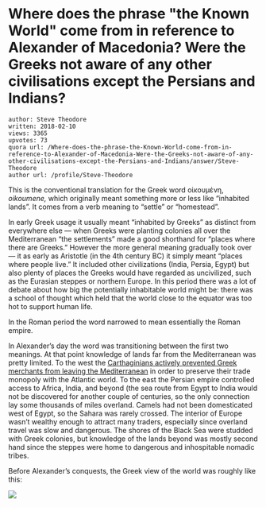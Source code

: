 # Where does the phrase "the Known World" come from in reference to Alexander of Macedonia? Were the Greeks not aware of any other civilisations except the Persians and Indians?

	author: Steve Theodore
	written: 2018-02-10
	views: 3365
	upvotes: 73
	quora url: /Where-does-the-phrase-the-Known-World-come-from-in-reference-to-Alexander-of-Macedonia-Were-the-Greeks-not-aware-of-any-other-civilisations-except-the-Persians-and-Indians/answer/Steve-Theodore
	author url: /profile/Steve-Theodore


This is the conventional translation for the Greek word οἰκουμένη, _oikoumene,_ which originally meant something more or less like “inhabited lands”. It comes from a verb meaning to “settle” or “homestead”.

In early Greek usage it usually meant “inhabited by Greeks” as distinct from everywhere else — when Greeks were planting colonies all over the Mediterranean “the settlements” made a good shorthand for “places where there are Greeks.” However the more general meaning gradually took over — it as early as Aristotle (in the 4th century BC) it simply meant “places where people live.” It included other civilizations (India, Persia, Egypt) but also plenty of places the Greeks would have regarded as uncivilized, such as the Eurasian steppes or northern Europe. In this period there was a lot of debate about how big the potentially inhabitable world might be: there was a school of thought which held that the world close to the equator was too hot to support human life.

In the Roman period the word narrowed to mean essentially the Roman empire.

In Alexander’s day the word was transitioning between the first two meanings. At that point knowledge of lands far from the Mediterranean was pretty limited. To the west the [Carthaginians actively prevented Greek merchants from leaving the Mediterranean](https://www.quora.com/Is-it-right-that-the-Pillars-of-Hercules-marked-some-threat-to-navigation-in-the-Antique-era-which-is-why-navigators-of-Antiquity-didnt-colonize-the-Atlantic-coasts-of-Europe-and-Africa/answer/Steve-Theodore) in order to preserve their trade monopoly with the Atlantic world. To the east the Persian empire controlled access to Africa, India, and beyond (the sea route from Egypt to India would not be discovered for another couple of centuries, so the only connection lay some thousands of miles overland. Camels had not been domesticated west of Egypt, so the Sahara was rarely crossed. The interior of Europe wasn’t wealthy enough to attract many traders, especially since overland travel was slow and dangerous. The shores of the Black Sea were studded with Greek colonies, but knowledge of the lands beyond was mostly second hand since the steppes were home to dangerous and inhospitable nomadic tribes.

Before Alexander’s conquests, the Greek view of the world was roughly like this:

![](https://qph.fs.quoracdn.net/main-qimg-b6fa65235ae05de9f2263426ed2ab616)

